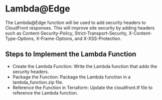 # Lambda@Edge
The Lambda@Edge function will be used to add security headers to CloudFront responses. This will improve site security by adding headers such as Content-Security-Policy, Strict-Transport-Security, X-Content-Type-Options, X-Frame-Options, and X-XSS-Protection.

## Steps to Implement the Lambda Function
- Create the Lambda Function: Write the Lambda function that adds the security headers.
- Package the Function: Package the Lambda function in a lambda_function.zip file.
- Reference the Function in Terraform: Update the cloudfront.tf file to reference the Lambda function.